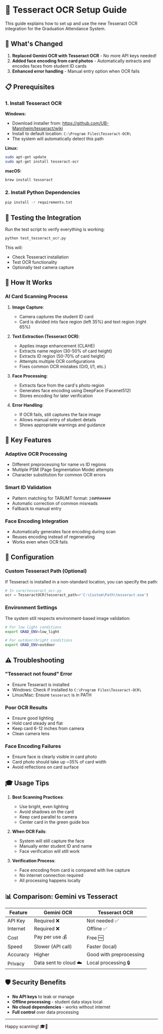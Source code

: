 # 🔄 Tesseract OCR Setup Guide

This guide explains how to set up and use the new Tesseract OCR integration for the Graduation Attendance System.

## 🚀 What's Changed

1. **Replaced Gemini OCR with Tesseract OCR** - No more API keys needed!
2. **Added face encoding from card photos** - Automatically extracts and encodes faces from student ID cards
3. **Enhanced error handling** - Manual entry option when OCR fails

## 📋 Prerequisites

### 1. Install Tesseract OCR

**Windows:**
- Download installer from: https://github.com/UB-Mannheim/tesseract/wiki
- Install to default location: `C:\Program Files\Tesseract-OCR\`
- The system will automatically detect this path

**Linux:**
```bash
sudo apt-get update
sudo apt-get install tesseract-ocr
```

**macOS:**
```bash
brew install tesseract
```

### 2. Install Python Dependencies

```bash
pip install -r requirements.txt
```

## 🧪 Testing the Integration

Run the test script to verify everything is working:

```bash
python test_tesseract_ocr.py
```

This will:
- Check Tesseract installation
- Test OCR functionality
- Optionally test camera capture

## 🎯 How It Works

### AI Card Scanning Process

1. **Image Capture**: 
   - Camera captures the student ID card
   - Card is divided into face region (left 35%) and text region (right 65%)

2. **Text Extraction (Tesseract OCR)**:
   - Applies image enhancement (CLAHE)
   - Extracts name region (30-50% of card height)
   - Extracts ID region (50-70% of card height)
   - Attempts multiple OCR configurations
   - Fixes common OCR mistakes (O/0, I/1, etc.)

3. **Face Processing**:
   - Extracts face from the card's photo region
   - Generates face encoding using DeepFace (Facenet512)
   - Stores encoding for later verification

4. **Error Handling**:
   - If OCR fails, still captures the face image
   - Allows manual entry of student details
   - Shows appropriate warnings and guidance

## 📝 Key Features

### Adaptive OCR Processing
- Different preprocessing for name vs ID regions
- Multiple PSM (Page Segmentation Mode) attempts
- Character substitution for common OCR errors

### Smart ID Validation
- Pattern matching for TARUMT format: `24WMR#####`
- Automatic correction of common misreads
- Fallback to manual entry

### Face Encoding Integration
- Automatically generates face encoding during scan
- Reuses encoding instead of regenerating
- Works even when OCR fails

## 🔧 Configuration

### Custom Tesseract Path (Optional)

If Tesseract is installed in a non-standard location, you can specify the path:

```python
# In core/tesseract_ocr.py
ocr = TesseractOCR(tesseract_path=r'C:\Custom\Path\tesseract.exe')
```

### Environment Settings

The system still respects environment-based image validation:

```bash
# For low light conditions
export GRAD_ENV=low_light

# For outdoor/bright conditions  
export GRAD_ENV=outdoor
```

## ⚠️ Troubleshooting

### "Tesseract not found" Error
- Ensure Tesseract is installed
- Windows: Check if installed to `C:\Program Files\Tesseract-OCR\`
- Linux/Mac: Ensure `tesseract` is in PATH

### Poor OCR Results
- Ensure good lighting
- Hold card steady and flat
- Keep card 6-12 inches from camera
- Clean camera lens

### Face Encoding Failures
- Ensure face is clearly visible in card photo
- Card photo should take up ~35% of card width
- Avoid reflections on card surface

## 🎓 Usage Tips

1. **Best Scanning Practices**:
   - Use bright, even lighting
   - Avoid shadows on the card
   - Keep card parallel to camera
   - Center card in the green guide box

2. **When OCR Fails**:
   - System will still capture the face
   - Manually enter student ID and name
   - Face verification will still work

3. **Verification Process**:
   - Face encoding from card is compared with live capture
   - No internet connection required
   - All processing happens locally

## 📊 Comparison: Gemini vs Tesseract

| Feature | Gemini OCR | Tesseract OCR |
|---------|-----------|---------------|
| API Key | Required ❌ | Not needed ✅ |
| Internet | Required ❌ | Offline ✅ |
| Cost | Pay per use 💰 | Free 🆓 |
| Speed | Slower (API call) | Faster (local) |
| Accuracy | Higher | Good with preprocessing |
| Privacy | Data sent to cloud ☁️ | Local processing 🔒 |

## 🛡️ Security Benefits

- **No API keys** to leak or manage
- **Offline processing** - student data stays local
- **No cloud dependencies** - works without internet
- **Full control** over data processing

---

Happy scanning! 🎓📸